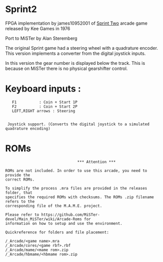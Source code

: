 # Sprint2

FPGA implementation by james10952001 of [Sprint Two](https://github.com/james10952001/Sprint2 "Sprint Two") arcade game released by Kee Games in 1976


Port to MiSTer by Alan Steremberg

The original Sprint game had a steering wheel with a quadrature encoder. This version implements a converter from the digital joystick inputs.

In this version the gear number is displayed below the track. This is because on MiSTer there is no physical gearshifter control.

# Keyboard inputs :
```
   F1          : Coin + Start 1P
   F2          : Coin + Start 2P
   LEFT,RIGHT arrows : Steering
   

 Joystick support. (Converts the digital joystick to a simulated quadrature encoding)
```
 
# ROMs
```
                                *** Attention ***

ROMs are not included. In order to use this arcade, you need to provide the
correct ROMs.

To simplify the process .mra files are provided in the releases folder, that
specifies the required ROMs with checksums. The ROMs .zip filename refers to the
corresponding file of the M.A.M.E. project.

Please refer to https://github.com/MiSTer-devel/Main_MiSTer/wiki/Arcade-Roms for
information on how to setup and use the environment.

Quickreference for folders and file placement:

/_Arcade/<game name>.mra
/_Arcade/cores/<game rbf>.rbf
/_Arcade/mame/<mame rom>.zip
/_Arcade/hbmame/<hbmame rom>.zip

```

